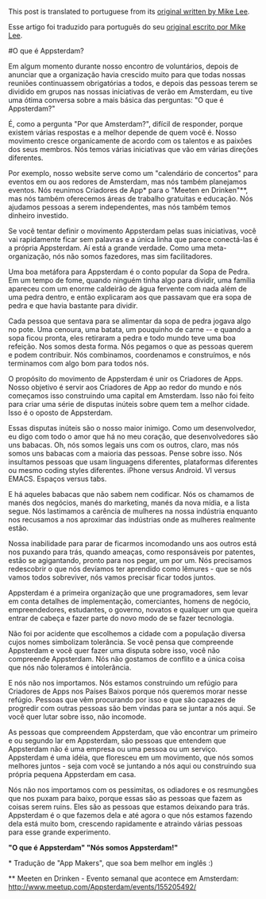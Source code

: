 This post is translated to portuguese from its [original written by Mike Lee](http://mur.mu.rs/2011/06/30/what-is-appsterdam/).

Esse artigo foi traduzido para português do seu [original escrito por Mike Lee](http://mur.mu.rs/2011/06/30/what-is-appsterdam/).

#O que é Appsterdam?

Em algum momento durante nosso encontro de voluntários, depois de anunciar que a organização havia crescido muito para que todas nossas reuniões continuassem obrigatórias a todos, e depois das pessoas terem se dividido em grupos nas nossas iniciativas de verão em Amsterdam, eu tive uma ótima conversa sobre a mais básica das perguntas: "O que é Appsterdam?"

É, como a pergunta "Por que Amsterdam?", difícil de responder, porque existem várias respostas e a melhor depende de quem você é. Nosso movimento cresce organicamente de acordo com os talentos e as paixões dos seus membros. Nós temos várias iniciativas que vão em várias direções diferentes.

Por exemplo, nosso website serve como um "calendário de concertos" para eventos em ou aos redores de Amsterdam, mas nós também planejamos eventos. Nós reunimos Criadores de App* para o "Meeten en Drinken"**, mas nós também oferecemos áreas de trabalho gratuitas e educação. Nós ajudamos pessoas a serem independentes, mas nós também temos dinheiro investido.

Se você tentar definir o movimento Appsterdam pelas suas iniciativas, você vai rapidamente ficar sem palavras e a única linha que parece conectá-las é a própria Appsterdam. Aí está a grande verdade. Como uma meta-organização, nós não somos fazedores, mas sim facilitadores.

Uma boa metáfora para Appsterdam é o conto popular da Sopa de Pedra. Em um tempo de fome, quando ninguém tinha algo para dividir, uma família apareceu com um enorme caldeirão de água fervente com nada além de uma pedra dentro, e então explicaram aos que passavam que era sopa de pedra e que havia bastante para dividir.

Cada pessoa que sentava para se alimentar da sopa de pedra jogava algo no pote. Uma cenoura, uma batata, um pouquinho de carne -- e quando a sopa ficou pronta, eles retiraram a pedra e todo mundo teve uma boa refeição. Nos somos desta forma. Nós pegamos o que as pessoas querem e podem contribuir. Nós combinamos, coordenamos e construímos, e nós terminamos com algo bom para todos nós.

O propósito do movimento de Appsterdam é unir os Criadores de Apps. Nosso objetivo é servir aos Criadores de App ao redor do mundo e nós começamos isso construindo uma capital em Amsterdam. Isso não foi feito para criar uma série de disputas inúteis sobre quem tem a melhor cidade. Isso é o oposto de Appsterdam.

Essas disputas inúteis são o nosso maior inimigo. Como um desenvolvedor, eu digo com todo o amor que há no meu coração, que desenvolvedores são uns babacas. Oh, nós somos legais uns com os outros, claro, mas nós somos uns babacas com a maioria das pessoas. Pense sobre isso. Nós insultamos pessoas que usam linguagens diferentes, plataformas diferentes ou mesmo coding styles diferentes. iPhone versus Android. VI versus EMACS. Espaços versus tabs.

E há aqueles babacas que não sabem nem codificar. Nós os chamamos de manés dos negócios, manés do marketing, manés da nova mídia, e a lista segue. Nós lastimamos a carência de mulheres na nossa indústria enquanto nos recusamos a nos aproximar das indústrias onde as mulheres realmente estão.

Nossa inabilidade para parar de ficarmos incomodando uns aos outros está nos puxando para trás, quando ameaças, como responsáveis por patentes, estão se agigantando, pronto para nos pegar, um por um. Nós precisamos redescobrir o que nós devíamos ter aprendido como lêmures - que se nós vamos todos sobreviver, nós vamos precisar ficar todos juntos.

Appsterdam é a primeira organização que une programadores, sem levar em conta detalhes de implementação, comerciantes, homens de negócio, empreendedores, estudantes, o governo, novatos e qualquer um que queira entrar de cabeça e fazer parte do novo modo de se fazer tecnologia.

Não foi por acidente que escolhemos a cidade com a população diversa cujos nomes simbolizam tolerância. Se você pensa que compreende Appsterdam e você quer fazer uma disputa sobre isso, você não compreende Appsterdam. Nós não gostamos de conflito e a única coisa que nós não toleramos é intolerância.

E nós não nos importamos. Nós estamos construindo um refúgio para Criadores de Apps nos Países Baixos porque nós queremos morar nesse refúgio. Pessoas que vêm procurando por isso e que são capazes de progredir com outras pessoas são bem vindas para se juntar a nós aqui. Se você quer lutar sobre isso, não incomode.

As pessoas que compreendem Appsterdam, que vão encontrar um primeiro e ou segundo lar em Appsterdam, são pessoas que entendem que Appsterdam não é uma empresa ou uma pessoa ou um serviço. Appsterdam é uma idéia, que floresceu em um movimento, que nós somos melhores juntos - seja com você se juntando a nós aqui ou construindo sua própria pequena Appsterdam em casa.

Nós não nos importamos com os pessimitas, os odiadores e os resmungões que nos puxam para baixo, porque essas são as pessoas que fazem as coisas serem ruins. Eles são as pessoas que estamos deixando para trás. Appsterdam é o que fazemos dela e até agora o que nós estamos fazendo dela está muito bom, crescendo rapidamente e atraindo várias pessoas para esse grande experimento.

**"O que é Appsterdam" "Nós somos Appsterdam!"**

\* Tradução de "App Makers", que soa bem melhor em inglês :)

\** Meeten en Drinken - Evento semanal que acontece em Amsterdam: http://www.meetup.com/Appsterdam/events/155205492/